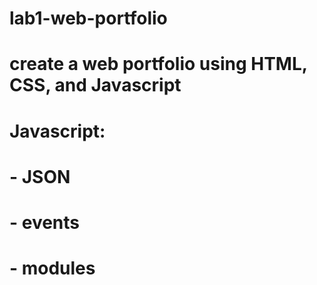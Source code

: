 # lab1-web-portfolio

# create a web portfolio using HTML, CSS, and Javascript
# Javascript:
# - JSON
# - events
# - modules